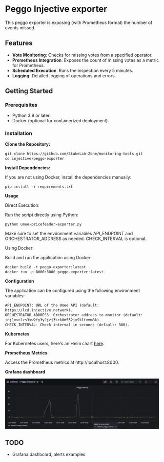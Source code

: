 # Peggo Injective exporter

This peggo exporter is exposing (with Prometheus format) the number of events missed.

## Features

- **Vote Monitoring**: Checks for missing votes from a specified operator.
- **Prometheus Integration**: Exposes the count of missing votes as a metric for Prometheus.
- **Scheduled Execution**: Runs the inspection every 5 minutes.
- **Logging**: Detailed logging of operations and errors.

## Getting Started

### Prerequisites

- Python 3.9 or later.
- Docker (optional for containerized deployment).

### Installation

**Clone the Repository:**
   
   ```
   git clone https://github.com/StakeLab-Zone/monitoring-tools.git
   cd injective/peggo-exporter
  ```
    
**Install Dependencies:**

If you are not using Docker, install the dependencies manually:
  ```
  pip install -r requirements.txt
  ```

**Usage**

Direct Execution:

Run the script directly using Python:
  ```
  python umee-pricefeeder-exporter.py
  ```

Make sure to set the environment variables API_ENDPOINT and ORCHESTRATOR_ADDRESS as needed. CHECK_INTERVAL is optional.

Using Docker:

Build and run the application using Docker:

```
docker build -t peggo-exporter:latest .
docker run -p 8000:8000 peggo-exporter:latest
```

**Configuration**

The application can be configured using the following environment variables:

    API_ENDPOINT: URL of the Umee API (default: https://lcd.injective.network).
    ORCHESTRATOR_ADDRESS: Orchestrator address to monitor (default: inj1xvnlzs3xw2fy3y2jzj3kck0n532jx9kltvmm8k).
    CHECK_INTERVAL: Check interval in seconds (default: 300).

**Kubernetes**

For Kubernetes users, here's an Helm chart [here](https://github.com/StakeLab-Zone/StakeLab/tree/main/Charts/peggo-exporter).

**Prometheus Metrics**

Access the Prometheus metrics at http://localhost:8000.

**Grafana dashboard**

![Peggo Injective Grafana Dashboard](../grafana/peggo-injective-grafana.jpg)

## TODO

- Grafana dashboard, alerts examples
